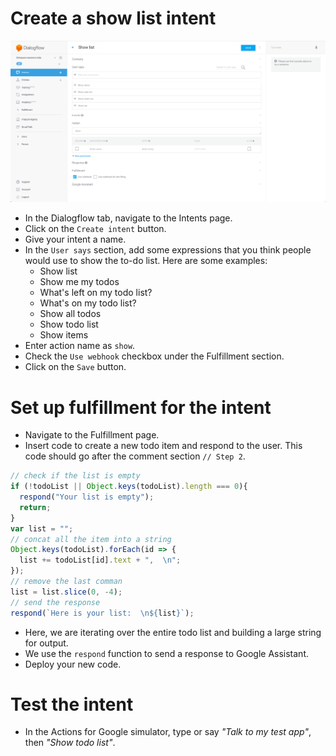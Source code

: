 # Create a show list intent

![](screenshots/02-show-list/01-show-list.png)
- In the Dialogflow tab, navigate to the Intents page.
- Click on the `Create intent` button.
- Give your intent a name.
- In the `User says` section, add some expressions that you think people would use to show the to-do list. Here are some examples:
  - Show list
  - Show me my todos
  - What's left on my todo list?
  - What's on my todo list?
  - Show all todos
  - Show todo list
  - Show items
- Enter action name as `show`.
- Check the `Use webhook` checkbox under the Fulfillment section.
- Click on the `Save` button.

# Set up fulfillment for the intent

- Navigate to the Fulfillment page.
- Insert code to create a new todo item and respond to the user. This code should go after the comment section `// Step 2`.
```js
// check if the list is empty
if (!todoList || Object.keys(todoList).length === 0){
  respond("Your list is empty");
  return;
}
var list = "";
// concat all the item into a string
Object.keys(todoList).forEach(id => {
  list += todoList[id].text + ",  \n";
});
// remove the last comman
list = list.slice(0, -4);
// send the response
respond(`Here is your list:  \n${list}`);
```
- Here, we are iterating over the entire todo list and building a large string for output.
- We use the `respond` function to send a response to Google Assistant.
- Deploy your new code.

# Test the intent

- In the Actions for Google simulator, type or say _"Talk to my test app"_, then _"Show todo list"_.

